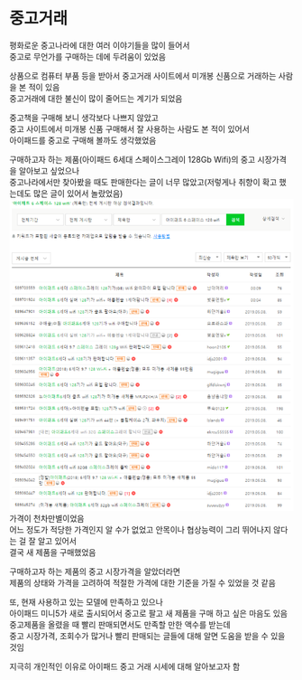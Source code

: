 # 중고거래
평화로운 중고나라에 대한 여러 이야기들을 많이 들어서  
중고로 무언가를 구매하는 데에 두려움이 있었음  

상품으로 컴퓨터 부품 등을 받아서 중고거래 사이트에서 미개봉 신품으로 거래하는 사람을 본 적이 있음  
중고거래에 대한 불신이 많이 줄어드는 계기가 되었음

중고책을 구매해 보니 생각보다 나쁘지 않았고  
중고 사이트에서 미개봉 신품 구매해서 잘 사용하는 사람도 본 적이 있어서    
아이패드를 중고로 구매해 볼까도 생각했었음  
 
구매하고자 하는 제품(아이패드 6세대 스페이스그레이 128Gb Wifi)의 중고 시장가격을 알아보고 싶었으나  
중고나라에서만 찾아봤을 때도 판매한다는 글이 너무 많았고(저렇게나 취향이 확고 했는데도 많은 글이 있어서 놀랐었음) 
<br>
![검색결과](./img/result.png)
<br>
가격이 천차만별이었음  
어느 정도가 적당한 가격인지 알 수가 없었고 
안목이나 협상능력이 그리 뛰어나지 않다는 걸 잘 알고 있어서  
결국 새 제품을 구매했었음

구매하고자 하는 제품의 중고 시장가격을 알았더라면   
제품의 상태와 가격을 고려하여 적절한 가격에 대한 기준을 가질 수 있었을 것 같음  

또, 현재 사용하고 있는 모델에 만족하고 있으나  
아이패드 미니5가 새로 출시되어서 중고로 팔고 새 제품을 구매 하고 싶은 마음도 있음  
중고제품을 올렸을 때 빨리 판매되면서도 만족할 만한 액수를 받는데  
중고 시장가격, 조회수가 많거나 빨리 판매되는 글들에 대해 알면 도움을 받을 수 있을 것임  

지극히 개인적인 이유로 아이패드 중고 거래 시세에 대해 알아보고자 함
